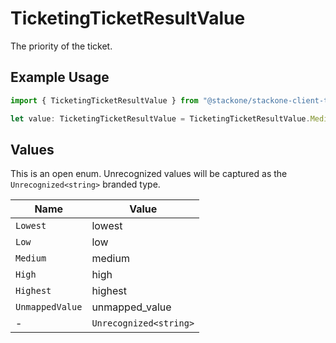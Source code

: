 # TicketingTicketResultValue

The priority of the ticket.

## Example Usage

```typescript
import { TicketingTicketResultValue } from "@stackone/stackone-client-ts/sdk/models/shared";

let value: TicketingTicketResultValue = TicketingTicketResultValue.Medium;
```

## Values

This is an open enum. Unrecognized values will be captured as the `Unrecognized<string>` branded type.

| Name                   | Value                  |
| ---------------------- | ---------------------- |
| `Lowest`               | lowest                 |
| `Low`                  | low                    |
| `Medium`               | medium                 |
| `High`                 | high                   |
| `Highest`              | highest                |
| `UnmappedValue`        | unmapped_value         |
| -                      | `Unrecognized<string>` |